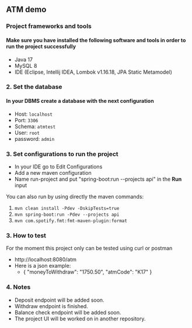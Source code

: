 ## ATM demo

### Project frameworks and tools

#### Make sure you have installed the following software and tools in order to run the project successfully

- Java 17
- MySQL 8
- IDE (Eclipse, Intellij IDEA, Lombok v1.16.18, JPA Static Metamodel)

### 2. Set the database

#### In your DBMS create a database with the next configuration

- Host: `localhost`
- Port: `3306`
- Schema: `atmtest`
- User: `root`
- password: `admin`

### 3. Set configurations to run the project

- In your IDE go to Edit Configurations
- Add a new maven configuration
- Name run-project and put "spring-boot:run --projects api" in the **Run** input

You can also run by using directly the maven commands:

1. `mvn clean install -Pdev -DskipTests=true`
2. `mvn spring-boot:run -Pdev --projects api`
3. `mvn com.spotify.fmt:fmt-maven-plugin:format`


### 3. How to test

For the moment this project only can be tested using curl or postman

- http://localhost:8080/atm 
- Here is a json example:
  - {
    "moneyToWithdraw": "1750.50",
    "atmCode": "K17"
    }

### 4. Notes

- Deposit endpoint will be added soon.
- Withdraw endpoint is finished.
- Balance check endpoint will be added soon.
- The project UI will be worked on in another repository.
